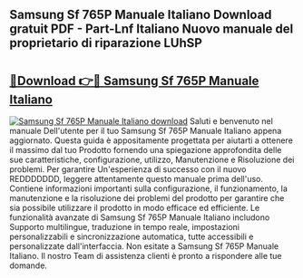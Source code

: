 ## Samsung Sf 765P Manuale Italiano Download gratuit PDF - Part-Lnf Italiano Nuovo manuale del proprietario di riparazione LUhSP

# <h2><a href="http://dffb88b.blite.top/?on=Samsung+Sf+765P+Manuale+Italiano">🔗Download 👉🔴 Samsung Sf 765P Manuale Italiano</a></h2>

[![Samsung Sf 765P Manuale Italiano download](https://i.imgur.com/lujVjoI.png)](http://dffb88b.blite.top/?on=Samsung+Sf+765P+Manuale+Italiano)
Saluti e benvenuto nel manuale Dell'utente per il tuo Samsung Sf 765P Manuale Italiano appena aggiornato. Questa guida è appositamente progettata per aiutarti a ottenere il massimo dal tuo Prodotto fornendo una spiegazione approfondita delle sue caratteristiche, configurazione, utilizzo, Manutenzione e Risoluzione dei problemi. Per garantire Un'esperienza di successo con il nuovo REDDDDDDD, leggere attentamente questo manuale prima dell'uso. Contiene informazioni importanti sulla configurazione, il funzionamento, la manutenzione e la risoluzione dei problemi del prodotto per garantire che sia possibile utilizzare il prodotto in modo efficace ed efficiente. Le funzionalità avanzate di Samsung Sf 765P Manuale Italiano includono Supporto multilingue, traduzione in tempo reale, impostazioni personalizzabili e sincronizzazione automatica, tutte accessibili e personalizzate dall'interfaccia. Non esitate a Samsung Sf 765P Manuale Italiano. Il nostro Team di assistenza clienti è pronto a rispondere alle tue domande.
